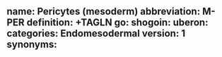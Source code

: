 name: Pericytes (mesoderm)
abbreviation: M-PER
definition: +TAGLN
go:
shogoin: 
uberon:
categories: Endomesodermal
version: 1
synonyms:
---

